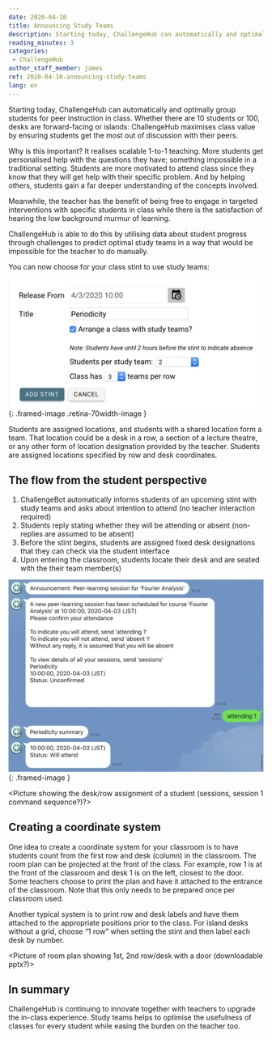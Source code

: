 ```yaml
---
date: 2020-04-10
title: Announcing Study Teams
description: Starting today, ChallengeHub can automatically and optimally group students for peer instruction in class
reading_minutes: 3
categories:
 - ChallengeHub
author_staff_member: james
ref: 2020-04-10-announcing-study-teams
lang: en
---
```

Starting today, ChallengeHub can automatically and optimally group students for peer instruction in class. Whether there are 10 students or 100, desks are forward-facing or islands: ChallengeHub maximises class value by ensuring students get the most out of discussion with their peers.

Why is this important? It realises scalable 1-to-1 teaching. More students get personalised help with the questions they have; something impossible in a traditional setting. Students are more motivated to attend class since they know that they will get help with their specific problem. And by helping others, students gain a far deeper understanding of the concepts involved.

Meanwhile, the teacher has the benefit of being free to engage in targeted interventions with specific students in class while there is the satisfaction of hearing the low background murmur of learning.

ChallengeHub is able to do this by utilising data about student progress through challenges to predict optimal study teams in a way that would be impossible for the teacher to do manually.

You can now choose for your class stint to use study teams:

![Teacher UI for study teams](/images/blog/2020-04-10-stint-ui-en.png){: .framed-image .retina-70width-image }

Students are assigned locations, and students with a shared location form a team. That location could be a desk in a row, a section of a lecture theatre, or any other form of location designation provided by the teacher. Students are assigned locations specified by row and desk coordinates.

## The flow from the student perspective

1. ChallengeBot automatically informs students of an upcoming stint with study teams and asks about intention to attend (no teacher interaction required)
1. Students reply stating whether they will be attending or absent (non-replies are assumed to be absent)
1. Before the stint begins, students are assigned fixed desk designations that they can check via the student interface
1. Upon entering the classroom, students locate their desk and are seated with the their team member(s)

![Study teams attendance UI](/images/blog/2020-04-10-attending-en.jpg){: .framed-image }

&lt;Picture showing the desk/row assignment of a student (sessions, session 1 command sequence?)?&gt;

## Creating a coordinate system

One idea to create a coordinate system for your classroom is to have students count from the first row and desk (column) in the classroom. The room plan can be projected at the front of the class. For example, row 1 is at the front of the classroom and desk 1 is on the left, closest to the door. Some teachers choose to print the plan and have it attached to the entrance of the classroom. Note that this only needs to be prepared once per classroom used.

Another typical system is to print row and desk labels and have them attached to the appropriate positions prior to the class. For island desks without a grid, choose “1 row” when setting the stint and then label each desk by number.

&lt;Picture of room plan showing 1st, 2nd row/desk with a door (downloadable pptx?)&gt;

## In summary

ChallengeHub is continuing to innovate together with teachers to upgrade the in-class experience. Study teams helps to optimise the usefulness of classes for every student while easing the burden on the teacher too.
